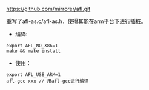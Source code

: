 https://github.com/mirrorer/afl.git

重写了afl-as.c/afl-as.h，使得其能在arm平台下进行插桩。

- 编译:
```
export AFL_NO_X86=1
make && make install
```

- 使用：

```
export AFL_USE_ARM=1
afl-gcc xxx // 用afl-gcc进行编译
```
